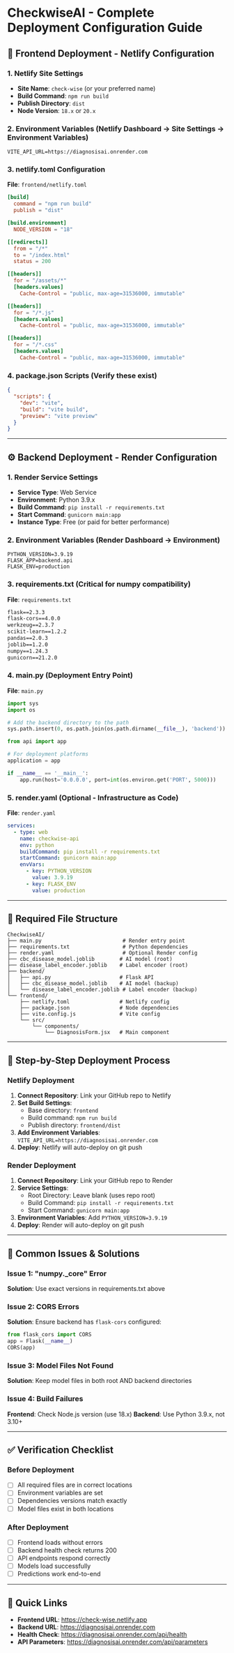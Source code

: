 # CheckwiseAI - Complete Deployment Configuration Guide

## 🚀 Frontend Deployment - Netlify Configuration

### 1. Netlify Site Settings
- **Site Name**: `check-wise` (or your preferred name)
- **Build Command**: `npm run build`
- **Publish Directory**: `dist`
- **Node Version**: `18.x` or `20.x`

### 2. Environment Variables (Netlify Dashboard → Site Settings → Environment Variables)
```
VITE_API_URL=https://diagnosisai.onrender.com
```

### 3. netlify.toml Configuration
**File**: `frontend/netlify.toml`
```toml
[build]
  command = "npm run build"
  publish = "dist"

[build.environment]
  NODE_VERSION = "18"

[[redirects]]
  from = "/*"
  to = "/index.html"
  status = 200

[[headers]]
  for = "/assets/*"
  [headers.values]
    Cache-Control = "public, max-age=31536000, immutable"

[[headers]]
  for = "/*.js"
  [headers.values]
    Cache-Control = "public, max-age=31536000, immutable"

[[headers]]
  for = "/*.css"
  [headers.values]
    Cache-Control = "public, max-age=31536000, immutable"
```

### 4. package.json Scripts (Verify these exist)
```json
{
  "scripts": {
    "dev": "vite",
    "build": "vite build",
    "preview": "vite preview"
  }
}
```

---

## ⚙️ Backend Deployment - Render Configuration

### 1. Render Service Settings
- **Service Type**: Web Service
- **Environment**: Python 3.9.x
- **Build Command**: `pip install -r requirements.txt`
- **Start Command**: `gunicorn main:app`
- **Instance Type**: Free (or paid for better performance)

### 2. Environment Variables (Render Dashboard → Environment)
```
PYTHON_VERSION=3.9.19
FLASK_APP=backend.api
FLASK_ENV=production
```

### 3. requirements.txt (Critical for numpy compatibility)
**File**: `requirements.txt`
```txt
flask==2.3.3
flask-cors==4.0.0
werkzeug==2.3.7
scikit-learn==1.2.2
pandas==2.0.3
joblib==1.2.0
numpy==1.24.3
gunicorn==21.2.0
```

### 4. main.py (Deployment Entry Point)
**File**: `main.py`
```python
import sys
import os

# Add the backend directory to the path
sys.path.insert(0, os.path.join(os.path.dirname(__file__), 'backend'))

from api import app

# For deployment platforms
application = app

if __name__ == '__main__':
    app.run(host='0.0.0.0', port=int(os.environ.get('PORT', 5000)))
```

### 5. render.yaml (Optional - Infrastructure as Code)
**File**: `render.yaml`
```yaml
services:
  - type: web
    name: checkwise-api
    env: python
    buildCommand: pip install -r requirements.txt
    startCommand: gunicorn main:app
    envVars:
      - key: PYTHON_VERSION
        value: 3.9.19
      - key: FLASK_ENV
        value: production
```

---

## 📁 Required File Structure
```
CheckwiseAI/
├── main.py                          # Render entry point
├── requirements.txt                 # Python dependencies
├── render.yaml                      # Optional Render config
├── cbc_disease_model.joblib        # AI model (root)
├── disease_label_encoder.joblib    # Label encoder (root)
├── backend/
│   ├── api.py                      # Flask API
│   ├── cbc_disease_model.joblib    # AI model (backup)
│   └── disease_label_encoder.joblib # Label encoder (backup)
└── frontend/
    ├── netlify.toml                # Netlify config
    ├── package.json                # Node dependencies
    ├── vite.config.js              # Vite config
    └── src/
        └── components/
            └── DiagnosisForm.jsx   # Main component
```

---

## 🔧 Step-by-Step Deployment Process

### Netlify Deployment
1. **Connect Repository**: Link your GitHub repo to Netlify
2. **Set Build Settings**:
   - Base directory: `frontend`
   - Build command: `npm run build`
   - Publish directory: `frontend/dist`
3. **Add Environment Variables**: `VITE_API_URL=https://diagnosisai.onrender.com`
4. **Deploy**: Netlify will auto-deploy on git push

### Render Deployment
1. **Connect Repository**: Link your GitHub repo to Render
2. **Service Settings**:
   - Root Directory: Leave blank (uses repo root)
   - Build Command: `pip install -r requirements.txt`
   - Start Command: `gunicorn main:app`
3. **Environment Variables**: Add `PYTHON_VERSION=3.9.19`
4. **Deploy**: Render will auto-deploy on git push

---

## 🐛 Common Issues & Solutions

### Issue 1: "numpy._core" Error
**Solution**: Use exact versions in requirements.txt above

### Issue 2: CORS Errors
**Solution**: Ensure backend has `flask-cors` configured:
```python
from flask_cors import CORS
app = Flask(__name__)
CORS(app)
```

### Issue 3: Model Files Not Found
**Solution**: Keep model files in both root AND backend directories

### Issue 4: Build Failures
**Frontend**: Check Node.js version (use 18.x)
**Backend**: Use Python 3.9.x, not 3.10+

---

## ✅ Verification Checklist

### Before Deployment
- [ ] All required files are in correct locations
- [ ] Environment variables are set
- [ ] Dependencies versions match exactly
- [ ] Model files exist in both locations

### After Deployment
- [ ] Frontend loads without errors
- [ ] Backend health check returns 200
- [ ] API endpoints respond correctly
- [ ] Models load successfully
- [ ] Predictions work end-to-end

---

## 🔗 Quick Links
- **Frontend URL**: https://check-wise.netlify.app
- **Backend URL**: https://diagnosisai.onrender.com
- **Health Check**: https://diagnosisai.onrender.com/api/health
- **API Parameters**: https://diagnosisai.onrender.com/api/parameters